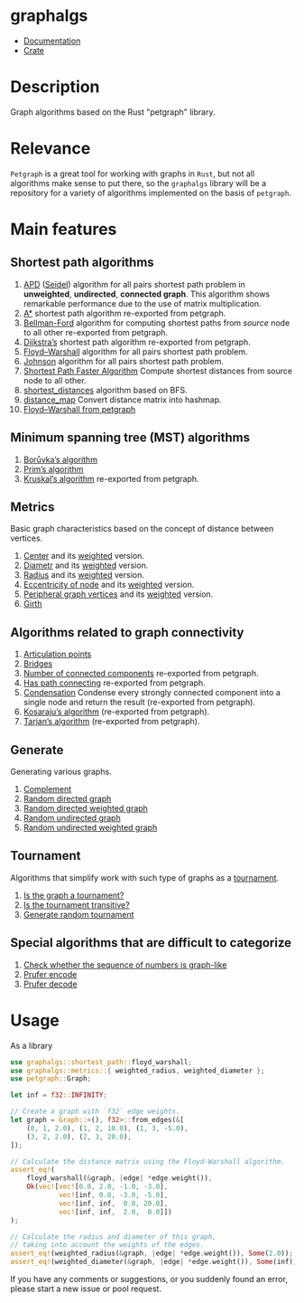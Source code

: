 # graphalgs

* [Documentation](https://docs.rs/graphalgs/)
* [Crate](https://crates.io/crates/graphalgs)


# Description

Graph algorithms based on the Rust "petgraph" library.

# Relevance

```Petgraph``` is a great tool for working with graphs in ```Rust```, but not all algorithms make sense to put there, so the ```graphalgs``` library will be a repository for a variety of algorithms implemented on the basis of ```petgraph```.

# Main features
## Shortest path algorithms
1. [APD](https://docs.rs/graphalgs/latest/graphalgs/shortest_path/fn.apd.html) ([Seidel](https://docs.rs/graphalgs/latest/graphalgs/shortest_path/fn.seidel.html)) algorithm for all pairs shortest path problem in **unweighted**, **undirected**, **connected graph**. This algorithm shows remarkable performance due to the use of matrix multiplication.
2. [A*](https://docs.rs/graphalgs/latest/graphalgs/shortest_path/fn.astar.html) shortest path algorithm re-exported from petgraph.
3. [Bellman-Ford](https://docs.rs/graphalgs/latest/graphalgs/shortest_path/fn.bellman_ford.html) algorithm for computing shortest paths from *source* node to all other re-exported from petgraph.
4. [Dijkstra’s](https://docs.rs/graphalgs/latest/graphalgs/shortest_path/fn.dijkstra.html#) shortest path algorithm re-exported from petgraph.
5. [Floyd–Warshall](https://docs.rs/graphalgs/latest/graphalgs/shortest_path/fn.floyd_warshall.html) algorithm for all pairs shortest path problem.
6. [Johnson](https://docs.rs/graphalgs/latest/graphalgs/shortest_path/fn.johnson.html) algorithm for all pairs shortest path problem.
7. [Shortest Path Faster Algorithm](https://docs.rs/graphalgs/latest/graphalgs/shortest_path/fn.spfa.html) Compute shortest distances from source node to all other.
8. [shortest_distances](https://docs.rs/graphalgs/latest/graphalgs/shortest_path/fn.shortest_distances.html) algorithm based on BFS.
9. [distance_map](https://docs.rs/graphalgs/latest/graphalgs/shortest_path/fn.distance_map.html) Convert distance matrix into hashmap.
10. [Floyd–Warshall from petgraph](https://docs.rs/graphalgs/latest/graphalgs/shortest_path/fn.floyd_warshall_petgraph.html)

## Minimum spanning tree (MST) algorithms
1. [Borůvka’s algorithm](https://docs.rs/graphalgs/latest/graphalgs/mst/fn.boruvka.html)
2. [Prim’s algorithm](https://docs.rs/graphalgs/latest/graphalgs/mst/fn.prim.html)
3. [Kruskal’s algorithm](https://docs.rs/graphalgs/latest/graphalgs/mst/fn.kruskal.html) re-exported from petgraph.

## Metrics
Basic graph characteristics based on the concept of distance between vertices.

1. [Center](https://docs.rs/graphalgs/latest/graphalgs/metrics/fn.center.html) and its [weighted](https://docs.rs/graphalgs/latest/graphalgs/metrics/fn.weighted_center.html) version.
2. [Diametr](https://docs.rs/graphalgs/latest/graphalgs/metrics/fn.diameter.html) and its [weighted](https://docs.rs/graphalgs/latest/graphalgs/metrics/fn.weighted_diameter.html) version.
3. [Radius](https://docs.rs/graphalgs/latest/graphalgs/metrics/fn.radius.html) and its [weighted](https://docs.rs/graphalgs/latest/graphalgs/metrics/fn.weighted_radius.html) version.
4. [Eccentricity of node](https://docs.rs/graphalgs/latest/graphalgs/metrics/fn.eccentricity.html) and its [weighted](https://docs.rs/graphalgs/latest/graphalgs/metrics/fn.weighted_eccentricity.html) version.
5. [Peripheral graph vertices](https://docs.rs/graphalgs/latest/graphalgs/metrics/fn.periphery.html) and its [weighted](https://docs.rs/graphalgs/latest/graphalgs/metrics/fn.weighted_eccentricity.html) version.
6. [Girth](https://docs.rs/graphalgs/latest/graphalgs/metrics/fn.girth.html)

## Algorithms related to graph connectivity
1. [Articulation points](https://docs.rs/graphalgs/latest/graphalgs/connect/fn.articulation_points.html)
2. [Bridges](https://docs.rs/graphalgs/latest/graphalgs/connect/fn.find_bridges.html)
3. [Number of connected components](https://docs.rs/graphalgs/latest/graphalgs/connect/fn.connected_components.html) re-exported from petgraph.
4. [Has path connecting](https://docs.rs/graphalgs/latest/graphalgs/connect/fn.has_path_connecting.html) re-exported from petgraph.
5. [Condensation](https://docs.rs/graphalgs/latest/graphalgs/connect/scc/fn.condensation.html) Condense every strongly connected component into a single node and return the result (re-exported from petgraph).
6. [Kosaraju’s algorithm](https://docs.rs/graphalgs/latest/graphalgs/connect/scc/fn.kosaraju_scc.html) (re-exported from petgraph).
7. [Tarjan’s algorithm](https://docs.rs/graphalgs/latest/graphalgs/connect/scc/fn.tarjan_scc.html) (re-exported from petgraph).

## Generate
Generating various graphs.

1. [Complement](https://docs.rs/graphalgs/latest/graphalgs/generate/fn.complement.html)
2. [Random directed graph](https://docs.rs/graphalgs/latest/graphalgs/generate/fn.random_digraph.html)
3. [Random directed weighted graph](https://docs.rs/graphalgs/latest/graphalgs/generate/fn.random_weighted_digraph.html)
4. [Random undirected graph](https://docs.rs/graphalgs/latest/graphalgs/generate/fn.random_ungraph.html)
5. [Random undirected weighted graph](https://docs.rs/graphalgs/latest/graphalgs/generate/fn.random_weighted_ungraph.html)

## Tournament
Algorithms that simplify work with such type of graphs as a 
[tournament](https://en.wikipedia.org/wiki/Tournament_(graph_theory)).

1. [Is the graph a tournament?](https://docs.rs/graphalgs/latest/graphalgs/tournament/fn.is_tournament.html)
2. [Is the tournament transitive?](https://docs.rs/graphalgs/latest/graphalgs/tournament/fn.is_tournament_transitive.html)
3. [Generate random tournament](https://docs.rs/graphalgs/latest/graphalgs/tournament/fn.random_tournament.html)

## Special algorithms that are difficult to categorize
1. [Check whether the sequence of numbers is graph-like](https://docs.rs/graphalgs/latest/graphalgs/spec/fn.is_degree_sequence_graphlike.html)
2. [Prufer encode](https://docs.rs/graphalgs/latest/graphalgs/spec/fn.prufer_code.html)
3. [Prufer decode](https://docs.rs/graphalgs/latest/graphalgs/spec/fn.prufer_decode.html)

# Usage

As a library
```rust
use graphalgs::shortest_path::floyd_warshall;
use graphalgs::metrics::{ weighted_radius, weighted_diameter };
use petgraph::Graph;

let inf = f32::INFINITY;

// Create a graph with `f32` edge weights.
let graph = Graph::<(), f32>::from_edges(&[
    (0, 1, 2.0), (1, 2, 10.0), (1, 3, -5.0), 
    (3, 2, 2.0), (2, 3, 20.0),
]);

// Calculate the distance matrix using the Floyd-Warshall algorithm.
assert_eq!(
    floyd_warshall(&graph, |edge| *edge.weight()),
    Ok(vec![vec![0.0, 2.0, -1.0, -3.0],
            vec![inf, 0.0, -3.0, -5.0],
            vec![inf, inf,  0.0, 20.0],
            vec![inf, inf,  2.0,  0.0]])
);

// Calculate the radius and diameter of this graph, 
// taking into account the weights of the edges.
assert_eq!(weighted_radius(&graph, |edge| *edge.weight()), Some(2.0));
assert_eq!(weighted_diameter(&graph, |edge| *edge.weight()), Some(inf));
```

If you have any comments or suggestions, or you suddenly found an error, please start a new issue or pool request.
